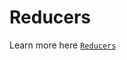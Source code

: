 # Reducers
Learn more here [```Reducers```](http://rackt.github.io/redux/docs/basics/Reducers.html)
